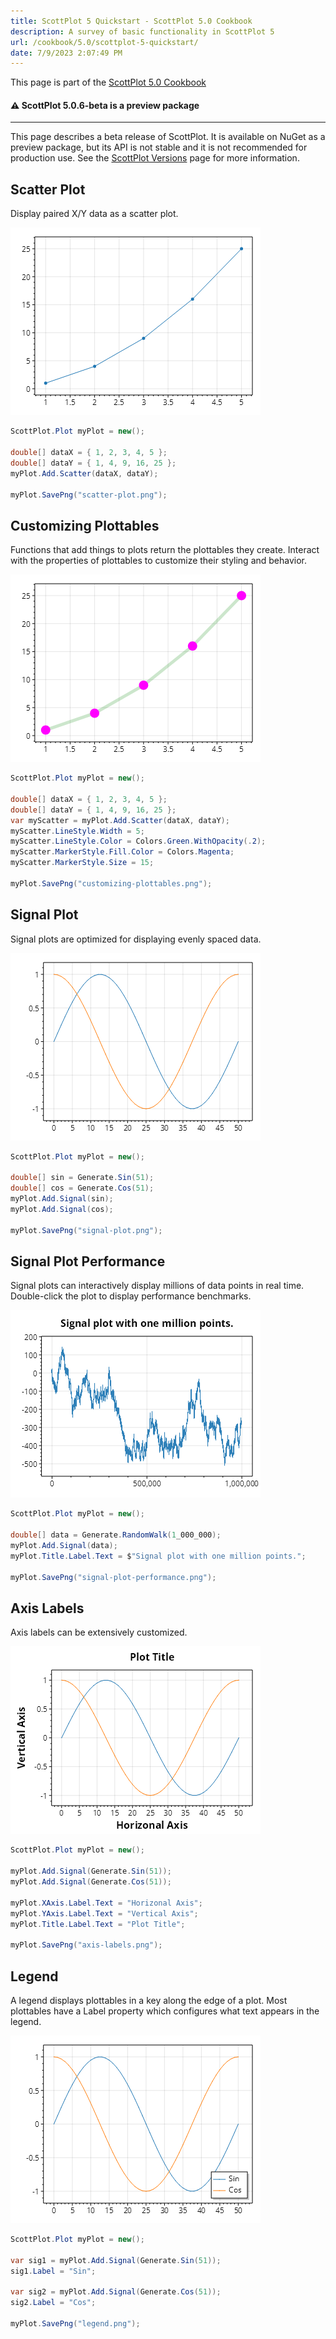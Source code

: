 ```yaml
---
title: ScottPlot 5 Quickstart - ScottPlot 5.0 Cookbook
description: A survey of basic functionality in ScottPlot 5
url: /cookbook/5.0/scottplot-5-quickstart/
date: 7/9/2023 2:07:49 PM
---
```


This page is part of the [ScottPlot 5.0 Cookbook](../)


<div class='alert alert-warning' role='alert'><h4 class='alert-heading py-0 my-0'>⚠️ ScottPlot 5.0.6-beta is a preview package</h4><hr /><p class='mb-0'><span class='fw-semibold'>This page describes a beta release of ScottPlot.</span> It is available on NuGet as a preview package, but its API is not stable and it is not recommended for production use. See the <a href='https://scottplot.net/versions/'>ScottPlot Versions</a> page for more information. </p></div>



## Scatter Plot

Display paired X/Y data as a scatter plot.

[![](scatter-plot.png)](scatter-plot.png)

```cs
ScottPlot.Plot myPlot = new();

double[] dataX = { 1, 2, 3, 4, 5 };
double[] dataY = { 1, 4, 9, 16, 25 };
myPlot.Add.Scatter(dataX, dataY);

myPlot.SavePng("scatter-plot.png");
```


## Customizing Plottables

Functions that add things to plots return the plottables they create. Interact with the properties of plottables to customize their styling and behavior.

[![](customizing-plottables.png)](customizing-plottables.png)

```cs
ScottPlot.Plot myPlot = new();

double[] dataX = { 1, 2, 3, 4, 5 };
double[] dataY = { 1, 4, 9, 16, 25 };
var myScatter = myPlot.Add.Scatter(dataX, dataY);
myScatter.LineStyle.Width = 5;
myScatter.LineStyle.Color = Colors.Green.WithOpacity(.2);
myScatter.MarkerStyle.Fill.Color = Colors.Magenta;
myScatter.MarkerStyle.Size = 15;

myPlot.SavePng("customizing-plottables.png");
```


## Signal Plot

Signal plots are optimized for displaying evenly spaced data.

[![](signal-plot.png)](signal-plot.png)

```cs
ScottPlot.Plot myPlot = new();

double[] sin = Generate.Sin(51);
double[] cos = Generate.Cos(51);
myPlot.Add.Signal(sin);
myPlot.Add.Signal(cos);

myPlot.SavePng("signal-plot.png");
```


## Signal Plot Performance

Signal plots can interactively display millions of data points in real time. Double-click the plot to display performance benchmarks.

[![](signal-plot-performance.png)](signal-plot-performance.png)

```cs
ScottPlot.Plot myPlot = new();

double[] data = Generate.RandomWalk(1_000_000);
myPlot.Add.Signal(data);
myPlot.Title.Label.Text = $"Signal plot with one million points.";

myPlot.SavePng("signal-plot-performance.png");
```


## Axis Labels

Axis labels can be extensively customized.

[![](axis-labels.png)](axis-labels.png)

```cs
ScottPlot.Plot myPlot = new();

myPlot.Add.Signal(Generate.Sin(51));
myPlot.Add.Signal(Generate.Cos(51));

myPlot.XAxis.Label.Text = "Horizonal Axis";
myPlot.YAxis.Label.Text = "Vertical Axis";
myPlot.Title.Label.Text = "Plot Title";

myPlot.SavePng("axis-labels.png");
```


## Legend

A legend displays plottables in a key along the edge of a plot. Most plottables have a Label property which configures what text appears in the legend.

[![](legend.png)](legend.png)

```cs
ScottPlot.Plot myPlot = new();

var sig1 = myPlot.Add.Signal(Generate.Sin(51));
sig1.Label = "Sin";

var sig2 = myPlot.Add.Signal(Generate.Cos(51));
sig2.Label = "Cos";

myPlot.SavePng("legend.png");
```


